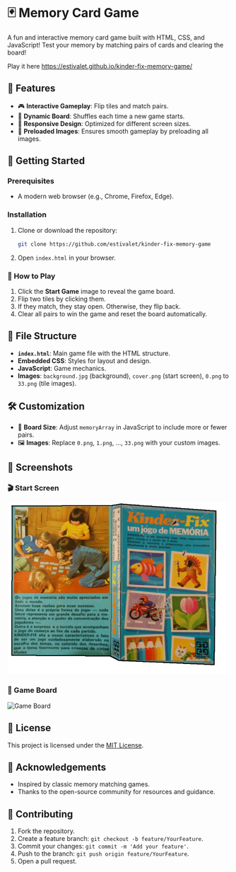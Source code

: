 # 🃏 Memory Card Game

A fun and interactive memory card game built with HTML, CSS, and JavaScript! Test your memory by matching pairs of cards and clearing the board!

Play it here https://estivalet.github.io/kinder-fix-memory-game/

## 🧩 Features
- 🎮 **Interactive Gameplay**: Flip tiles and match pairs.
- 🔄 **Dynamic Board**: Shuffles each time a new game starts.
- 📱 **Responsive Design**: Optimized for different screen sizes.
- 📸 **Preloaded Images**: Ensures smooth gameplay by preloading all images.

## 🚀 Getting Started

### Prerequisites
- A modern web browser (e.g., Chrome, Firefox, Edge).

### Installation
1. Clone or download the repository:
   ```bash
   git clone https://github.com/estivalet/kinder-fix-memory-game
   ```
2. Open `index.html` in your browser.

### 🎲 How to Play
1. Click the **Start Game** image to reveal the game board.
2. Flip two tiles by clicking them.
3. If they match, they stay open. Otherwise, they flip back.
4. Clear all pairs to win the game and reset the board automatically.

## 📂 File Structure
- **`index.html`**: Main game file with the HTML structure.
- **Embedded CSS**: Styles for layout and design.
- **JavaScript**: Game mechanics.
- **Images**: `background.jpg` (background), `cover.png` (start screen), `0.png` to `33.png` (tile images).

## 🛠️ Customization
- 🔢 **Board Size**: Adjust `memoryArray` in JavaScript to include more or fewer pairs.
- 🖼️ **Images**: Replace `0.png`, `1.png`, ..., `33.png` with your custom images.

## 📸 Screenshots
### 🎬 Start Screen
![Start Screen](cover.png)

### 🧩 Game Board
![Game Board](shot.png)

## 📜 License
This project is licensed under the [MIT License](LICENSE).

## 🙏 Acknowledgements
- Inspired by classic memory matching games.
- Thanks to the open-source community for resources and guidance.

## 🤝 Contributing
1. Fork the repository.
2. Create a feature branch: `git checkout -b feature/YourFeature`.
3. Commit your changes: `git commit -m 'Add your feature'`.
4. Push to the branch: `git push origin feature/YourFeature`.
5. Open a pull request.




